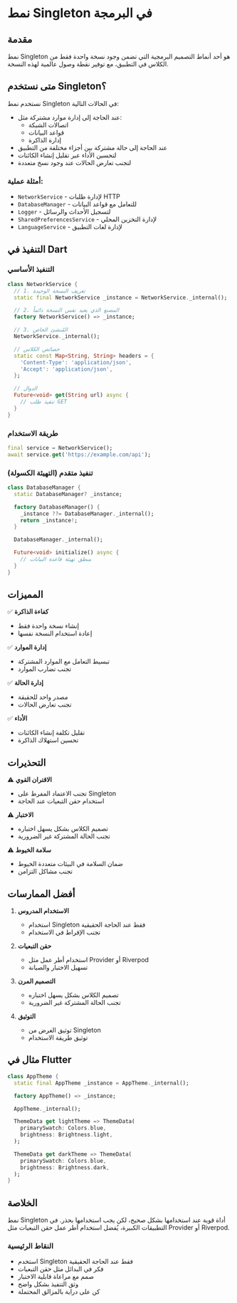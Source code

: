 # نمط Singleton في البرمجة

## مقدمة
نمط Singleton هو أحد أنماط التصميم البرمجية التي تضمن وجود نسخة واحدة فقط من الكلاس في التطبيق، مع توفير نقطة وصول عالمية لهذه النسخة.

## متى نستخدم Singleton؟

نستخدم نمط Singleton في الحالات التالية:

- عند الحاجة إلى إدارة موارد مشتركة مثل:
    - اتصالات الشبكة
    - قواعد البيانات
    - إدارة الذاكرة
- عند الحاجة إلى حالة مشتركة بين أجزاء مختلفة من التطبيق
- لتحسين الأداء عبر تقليل إنشاء الكائنات
- لتجنب تعارض الحالات عند وجود نسخ متعددة

### أمثلة عملية:
- `NetworkService` - لإدارة طلبات HTTP
- `DatabaseManager` - للتعامل مع قواعد البيانات
- `Logger` - لتسجيل الأحداث والرسائل
- `SharedPreferencesService` - لإدارة التخزين المحلي
- `LanguageService` - لإدارة لغات التطبيق

## التنفيذ في Dart

### التنفيذ الأساسي

```dart
class NetworkService {
  // 1. تعريف النسخة الوحيدة
  static final NetworkService _instance = NetworkService._internal();

  // 2. المصنع الذي يعيد نفس النسخة دائماً
  factory NetworkService() => _instance;

  // 3. المُنشئ الخاص
  NetworkService._internal();

  // خصائص الكلاس
  static const Map<String, String> headers = {
    'Content-Type': 'application/json',
    'Accept': 'application/json',
  };

  // الدوال
  Future<void> get(String url) async {
    // تنفيذ طلب GET
  }
}
```

### طريقة الاستخدام

```dart
final service = NetworkService();
await service.get('https://example.com/api');
```

### تنفيذ متقدم (التهيئة الكسولة)

```dart
class DatabaseManager {
  static DatabaseManager? _instance;

  factory DatabaseManager() {
    _instance ??= DatabaseManager._internal();
    return _instance!;
  }

  DatabaseManager._internal();

  Future<void> initialize() async {
    // منطق تهيئة قاعدة البيانات
  }
}
```

## المميزات

✅ **كفاءة الذاكرة**
- إنشاء نسخة واحدة فقط
- إعادة استخدام النسخة نفسها

✅ **إدارة الموارد**
- تبسيط التعامل مع الموارد المشتركة
- تجنب تضارب الموارد

✅ **إدارة الحالة**
- مصدر واحد للحقيقة
- تجنب تعارض الحالات

✅ **الأداء**
- تقليل تكلفة إنشاء الكائنات
- تحسين استهلاك الذاكرة

## التحذيرات

⚠️ **الاقتران القوي**
- تجنب الاعتماد المفرط على Singleton
- استخدام حقن التبعيات عند الحاجة

⚠️ **الاختبار**
- تصميم الكلاس بشكل يسهل اختباره
- تجنب الحالة المشتركة غير الضرورية

⚠️ **سلامة الخيوط**
- ضمان السلامة في البيئات متعددة الخيوط
- تجنب مشاكل التزامن

## أفضل الممارسات

1. **الاستخدام المدروس**
    - استخدام Singleton فقط عند الحاجة الحقيقية
    - تجنب الإفراط في الاستخدام

2. **حقن التبعيات**
    - استخدام أطر عمل مثل Provider أو Riverpod
    - تسهيل الاختبار والصيانة

3. **التصميم المرن**
    - تصميم الكلاس بشكل يسهل اختباره
    - تجنب الحالة المشتركة غير الضرورية

4. **التوثيق**
    - توثيق الغرض من Singleton
    - توثيق طريقة الاستخدام

## مثال في Flutter

```dart
class AppTheme {
  static final AppTheme _instance = AppTheme._internal();

  factory AppTheme() => _instance;

  AppTheme._internal();

  ThemeData get lightTheme => ThemeData(
    primarySwatch: Colors.blue,
    brightness: Brightness.light,
  );

  ThemeData get darkTheme => ThemeData(
    primarySwatch: Colors.blue,
    brightness: Brightness.dark,
  );
}
```

## الخلاصة

نمط Singleton أداة قوية عند استخدامها بشكل صحيح، لكن يجب استخدامها بحذر. في التطبيقات الكبيرة، يُفضل استخدام أطر عمل حقن التبعيات مثل Provider أو Riverpod.

### النقاط الرئيسية
- استخدم Singleton فقط عند الحاجة الحقيقية
- فكر في البدائل مثل حقن التبعيات
- صمم مع مراعاة قابلية الاختبار
- وثق التنفيذ بشكل واضح
- كن على دراية بالمزالق المحتملة 


